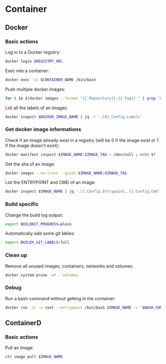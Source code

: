 # Container

## Docker

### Basic actions

Log in to a Docker registry:

```bash
docker login $REGISTRY_URL
```

Exec into a container:

```bash
docker exec -it $CONTAINER_NAME /bin/bash
```

Push multiple docker images:

```bash
for t in $(docker images --format "{{.Repository}}:{{.Tag}} " | grep "$IMAGE_NAME"); do docker push "${t}"; done
```

List all the labels of an images:

```bash
docker inspect $DOCKER_IMAGE_NAME | jq -r '.[0].Config.Labels'
```

### Get docker image informations

Check if an image already exist in a registry (will be 0 if the image exist or 1 if the image doesn't exist):

```bash
docker manifest inspect $IMAGE_NAME:$IMAGE_TAG > /dev/null ; echo $?
```

Get the sha of an image:

```bash
docker images --no-trunc --quiet $IMAGE_NAME:$IMAGE_TAG
```

List the ENTRYPOINT and CMD of an image:

```bash
docker inspect $IMAGE_NAME | jq '.[].Config.Entrypoint,.[].Config.Cmd'
```

### Build specific

Change the build log output:

```bash
export BUILDKIT_PROGRESS=plain
```

Automatically add some git lables:

```bash
export BUILDX_GIT_LABELS=full
```

### Clean up

Remove all unused images, containers, networks and volumes:

```bash
docker system prune -af --volumes
```

### Debug

Run a bash command without getting in the container:

```bash
docker run -it -u root --entrypoint /bin/bash $IMAGE_NAME -c "$BASH_COMMAND"
```

## ContainerD

### Basic actions

Pull an image:

```bash
ctr image pull $IMAGE_NAME
```
